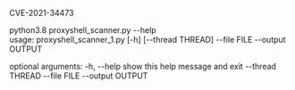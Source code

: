 CVE-2021-34473 

python3.8 proxyshell_scanner.py --help</br>
usage: proxyshell_scanner_1.py [-h] [--thread THREAD] --file FILE --output OUTPUT

optional arguments:
  -h, --help       show this help message and exit
  --thread THREAD
  --file FILE
  --output OUTPUT
